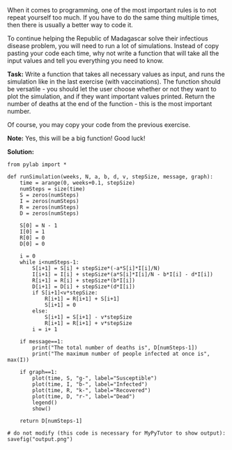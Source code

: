 When it comes to programming, one of the most important rules is to not repeat yourself too much. If you have to do the same thing multiple times, then there is usually a better way to code it.

To continue helping the Republic of Madagascar solve their infectious disease problem, you will need to run a lot of simulations. Instead of copy pasting your code each time, why not write a function that will take all the input values and tell you everything you need to know. 

**Task:** Write a function that takes all necessary values as input, and runs the simulation like in the last exercise (with vaccinations). The function should be versatile - you should let the user choose whether or not they want to plot the simulation, and if they want important values printed. Return the number of deaths at the end of the function - this is the most important number. 

Of course, you may copy your code from the previous exercise. 

**Note:** Yes, this will be a big function! Good luck!

**Solution:**
````
from pylab import *

def runSimulation(weeks, N, a, b, d, v, stepSize, message, graph):
    time = arange(0, weeks+0.1, stepSize)
    numSteps = size(time)
    S = zeros(numSteps)
    I = zeros(numSteps)
    R = zeros(numSteps)
    D = zeros(numSteps)

    S[0] = N - 1
    I[0] = 1
    R[0] = 0
    D[0] = 0

    i = 0
    while i<numSteps-1:
        S[i+1] = S[i] + stepSize*(-a*S[i]*I[i]/N)
        I[i+1] = I[i] + stepSize*(a*S[i]*I[i]/N - b*I[i] - d*I[i])
        R[i+1] = R[i] + stepSize*(b*I[i])
        D[i+1] = D[i] + stepSize*(d*I[i])
        if S[i+1]<v*stepSize:
            R[i+1] = R[i+1] + S[i+1]
            S[i+1] = 0
        else:
            S[i+1] = S[i+1] - v*stepSize
            R[i+1] = R[i+1] + v*stepSize
        i = i+ 1

    if message==1:
        print("The total number of deaths is", D[numSteps-1])
        print("The maximum number of people infected at once is", max(I))
    
    if graph==1:
        plot(time, S, "g-", label="Susceptible")
        plot(time, I, "b-", label="Infected")
        plot(time, R, "k-", label="Recovered")
        plot(time, D, "r-", label="Dead")
        legend()
        show()
  
    return D[numSteps-1]

# do not modify (this code is necessary for MyPyTutor to show output):
savefig("output.png")
````
